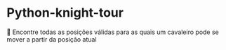 # Python-knight-tour
:horse: Encontre todas as posições válidas para as quais um cavaleiro pode se mover a partir da posição atual
